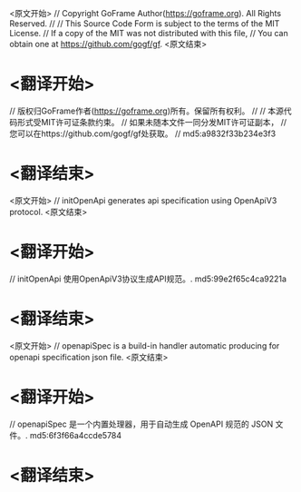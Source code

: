 
<原文开始>
// Copyright GoFrame Author(https://goframe.org). All Rights Reserved.
//
// This Source Code Form is subject to the terms of the MIT License.
// If a copy of the MIT was not distributed with this file,
// You can obtain one at https://github.com/gogf/gf.
<原文结束>

# <翻译开始>
// 版权归GoFrame作者(https://goframe.org)所有。保留所有权利。
//
// 本源代码形式受MIT许可证条款约束。
// 如果未随本文件一同分发MIT许可证副本，
// 您可以在https://github.com/gogf/gf处获取。
// md5:a9832f33b234e3f3
# <翻译结束>


<原文开始>
// initOpenApi generates api specification using OpenApiV3 protocol.
<原文结束>

# <翻译开始>
// initOpenApi 使用OpenApiV3协议生成API规范。. md5:99e2f65c4ca9221a
# <翻译结束>


<原文开始>
// openapiSpec is a build-in handler automatic producing for openapi specification json file.
<原文结束>

# <翻译开始>
// openapiSpec 是一个内置处理器，用于自动生成 OpenAPI 规范的 JSON 文件。. md5:6f3f66a4ccde5784
# <翻译结束>

